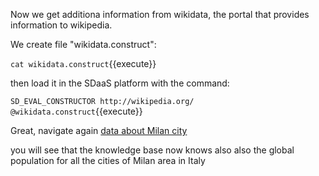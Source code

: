 Now we get additiona information from wikidata, the portal that provides information to wikipedia.


We create  file "wikidata.construct":

`cat wikidata.construct`{{execute}}

then load it in the SDaaS platform with the command:

`SD_EVAL_CONSTRUCTOR http://wikipedia.org/ @wikidata.construct`{{execute}}

Great, navigate again [data about Milan city](https://[[HOST_SUBDOMAIN]]-8889-[[KATACODA_HOST]].environments.katacoda.com/sdaas/#explore:kb:http://data.mycompany.com/resource/city_015146)

you will see that the knowledge base now knows also also the global population for all the cities of Milan area in Italy
